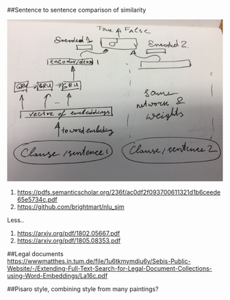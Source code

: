 ##Sentence to sentence comparison of similarity

![](./img/sentence_comparison-naive.png)

1. https://pdfs.semanticscholar.org/236f/ac0df2f093700611321d1b6ceede65e5734c.pdf 
1. https://github.com/brightmart/nlu_sim

Less..
1. https://arxiv.org/pdf/1802.05667.pdf
1. https://arxiv.org/pdf/1805.08353.pdf

##Legal documents
    https://wwwmatthes.in.tum.de/file/1u6tkmymdiu6y/Sebis-Public-Website/-/Extending-Full-Text-Search-for-Legal-Document-Collections-using-Word-Embeddings/La16c.pdf

##Pisaro style, combining style from many paintings?
